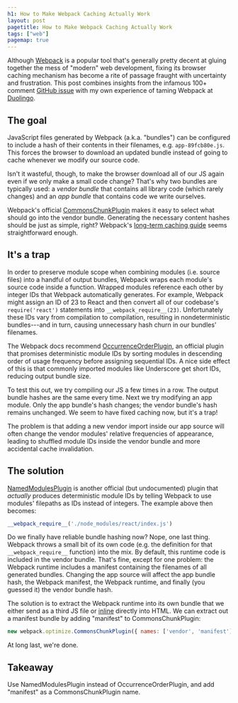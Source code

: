```yaml
---
h1: How to Make Webpack Caching Actually Work
layout: post
pagetitle: How to Make Webpack Caching Actually Work
tags: ["web"]
pagemap: true
---
```

Although [Webpack](https://webpack.github.io/) is a popular tool that's generally pretty decent at gluing together the mess of "modern" web development, fixing its browser caching mechanism has become a rite of passage fraught with uncertainty and frustration. This post combines insights from the infamous 100+ comment [GitHub issue](https://github.com/webpack/webpack/issues/1315) with my own experience of taming Webpack at [Duolingo](https://www.duolingo.com/).

## The goal

JavaScript files generated by Webpack (a.k.a. "bundles") can be configured to include a hash of their contents in their filenames, e.g. `app-89fcb80e.js`. This forces the browser to download an updated bundle instead of going to cache whenever we modify our source code.

Isn't it wasteful, though, to make the browser download all of our JS again even if we only make a small code change? That's why two bundles are typically used: a *vendor bundle* that contains all library code (which rarely changes) and an *app bundle* that contains code we write ourselves.

Webpack's official [CommonsChunkPlugin](https://webpack.github.io/docs/list-of-plugins.html#commonschunkplugin) makes it easy to select what should go into the vendor bundle. Generating the necessary content hashes should be just as simple, right? Webpack's [long-term caching guide](https://webpack.github.io/docs/long-term-caching.html) seems straightforward enough.

## It's a trap

In order to preserve module scope when combining modules (i.e. source files) into a handful of output bundles, Webpack wraps each module's source code inside a function. Wrapped modules reference each other by integer IDs that Webpack automatically generates. For example, Webpack might assign an ID of 23 to React and then convert all of our codebase's `require('react')` statements into `__webpack_require__(23)`. Unfortunately these IDs vary from compilation to compilation, resulting in nondeterministic bundles---and in turn, causing unnecessary hash churn in our bundles' filenames.

The Webpack docs recommend [OccurrenceOrderPlugin](https://webpack.github.io/docs/list-of-plugins.html#occurrenceorderplugin), an official plugin that promises deterministic module IDs by sorting modules in descending order of usage frequency before assigning sequential IDs. A nice side effect of this is that commonly imported modules like Underscore get short IDs, reducing output bundle size.

To test this out, we try compiling our JS a few times in a row. The output bundle hashes are the same every time. Next we try modifying an app module. Only the app bundle's hash changes; the vendor bundle's hash remains unchanged. We seem to have fixed caching now, but it's a trap!

The problem is that adding a new vendor import inside our app source will often change the vendor modules' relative frequencies of appearance, leading to shuffled module IDs inside the vendor bundle and more accidental cache invalidation.

## The solution

[NamedModulesPlugin](https://webpack.github.io/docs/changelog.html#1-10) is another official (but undocumented) plugin that *actually* produces deterministic module IDs by telling Webpack to use modules' filepaths as IDs instead of integers. The example above then becomes:

```js
__webpack_require__('./node_modules/react/index.js')
```

Do we finally have reliable bundle hashing now? Nope, one last thing. Webpack throws a small bit of its own code (e.g. the definition for that `__webpack_require__` function) into the mix. By default, this runtime code is included in the vendor bundle. That's fine, except for one problem: the Webpack runtime includes a manifest containing the filenames of all generated bundles. Changing the app source will affect the app bundle hash, the Webpack manifest, the Webpack runtime, and finally (you guessed it) the vendor bundle hash.

The solution is to extract the Webpack runtime into its own bundle that we either send as a third JS file or [inline](https://github.com/ampedandwired/html-webpack-plugin) directly into HTML. We can extract out a manifest bundle by adding "manifest" to CommonsChunkPlugin:

```js
new webpack.optimize.CommonsChunkPlugin({ names: ['vendor', 'manifest'] })
```

At long last, we're done.

## Takeaway

Use NamedModulesPlugin instead of OccurrenceOrderPlugin, and add "manifest" as a CommonsChunkPlugin name.
